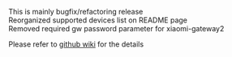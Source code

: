This is mainly bugfix/refactoring release\
Reorganized supported devices list on README page\
Removed required gw password parameter for xiaomi-gateway2

Please refer to [github wiki](https://github.com/sergey-brutsky/mi-home/wiki) for the details
